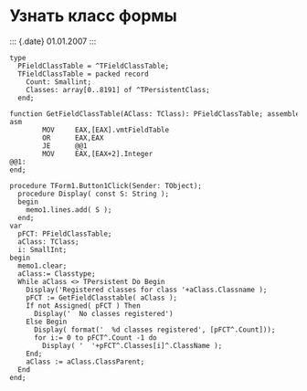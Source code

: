 Узнать класс формы
==================

::: {.date}
01.01.2007
:::

    type 
      PFieldClassTable = ^TFieldClassTable; 
      TFieldClassTable = packed record 
        Count: Smallint; 
        Classes: array[0..8191] of ^TPersistentClass; 
      end; 
     
    function GetFieldClassTable(AClass: TClass): PFieldClassTable; assembler; 
    asm 
            MOV     EAX,[EAX].vmtFieldTable 
            OR      EAX,EAX 
            JE      @@1 
            MOV     EAX,[EAX+2].Integer 
    @@1: 
    end; 
     
    procedure TForm1.Button1Click(Sender: TObject); 
      procedure Display( const S: String ); 
      begin 
        memo1.lines.add( S ); 
      end; 
    var 
      pFCT: PFieldClassTable; 
      aClass: TClass; 
      i: SmallInt; 
    begin 
      memo1.clear; 
      aClass:= Classtype; 
      While aClass <> TPersistent Do Begin 
        Display('Registered classes for class '+aClass.Classname ); 
        pFCT := GetFieldClasstable( aClass ); 
        If not Assigned( pFCT ) Then 
          Display('  No classes registered') 
        Else Begin 
          Display( format('  %d classes registered', [pFCT^.Count])); 
          for i:= 0 to pFCT^.Count -1 do 
            Display( '  '+pFCT^.Classes[i]^.ClassName ); 
        End; 
        aClass := aClass.ClassParent; 
      End 
    end;
